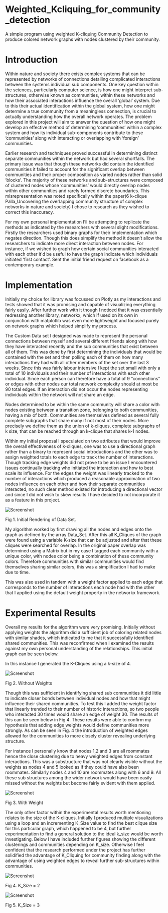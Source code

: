 # Weighted_Kcliquing_for_community_detection
A simple program using weighted  K-cliquing Community Detection to produce colored network graphs with nodes clustered by their community.


# Introduction

Within nature and society there exists complex systems that can be represented by networks of connections detailing complicated interactions between the systems individual sub components. One key question within the sciences, particularly computer science, is how one might interpret sub-structures, otherwise known as communities, within these networks and how their associated interactions influence the overall ‘global’ system. Due to this their actual identification within the global system, how one might determine a true community from a meaningless connection, is crucial to actually understanding how the overall network operates. The problem explored in this project will aim to answer the question of how one might develop an effective method of determining ‘communities’ within a complex system and how its individual sub-components contribute to these ‘communities’ along with interacting or overlapping with ‘foreign’ communities.

Earlier research and techniques proved successful in determining distinct separate communities within the network but had several shortfalls. The primary issue was that though these networks did contain the identified communities it failed to account for the significant overlap between communities and their proper composition as varied nodes rather than solid ‘blocks’. The majority of these networks and sub-structures were composed of clustered nodes whose ‘communities’ would directly overlap nodes within other communities and rarely formed discrete boundaries. This misrepresentation was noted specifically within the paper(6 k-clique Palla_Uncovering the overlapping community structure of complex networks in nature and society) I chose to research as they wished to correct this inaccuracy.

For my own personal implementation I’ll be attempting to replicate the methods as indicated by the researchers with several slight modifications. Firstly the researchers used binary graphs for their implementation which negates direction. Though this does simplify the method it doesn’t allow the researchers to indicate more direct interaction between nodes. For instance, if we wished to graph how certain social communities interacted with each other it'd be useful to have the graph indicate which individuals initiated ‘first contact’. Sent the initial friend request on facebook as a contemporary example. 

# Implementation

Initially my choice for library was focussed on Plotly as my interactions and tests showed that it was promising and capable of visualizing everything fairly easily. After further work with it though I noticed that it was essentially redressing another library, networkx, which if used on its own in conjunction with matplotlib was even more lightweight and focused purely on network graphs which helped simplify my process.

The Custom Data set I designed was made to represent the personal connections between myself and several different friends along with how they have interacted recently and the sub communities that exist between all of them. This was done by first determining the individuals that would be contained with the set and then polling each of them on how many interactions they had with all other members of the set over the last 3 weeks. Since this was fairly labour intensive I kept the set small with only a total of 10 individuals and their number of interactions with each other individual. Since each person can therefore have a total of 9 “connections” or edges with other nodes our total network complexity should at most be 90 total edges. If an interaction did not occur the nodes representing individuals within the network will not share an edge.

Nodes determined to be within the same community will share a color with nodes existing between a transition zone, belonging to both communities, having a mix of both. Communities are themselves defined as several fully complete subgraphs that share many if not most of their nodes. More precisely we define them as the union of k-cliques, complete subgraphs of k size, that can be reached through an k-clique that shares k-1 nodes.

Within my initial proposal I speculated on two attributes that would improve the overall effectiveness of k-cliques, one was to use a directional graph rather than a binary to represent social introductions and the other was to assign weighted totals to each edge to track the number of interactions. Though tracking edge weights did not prove to be an issue I encountered issues continually tracking who initiated the interaction and how to best scale its influence. For the edges the weight was linearly tracked to the number of interactions which produced a reasonable approximation of two nodes influence on each other and how their separate communities interacted, no such clear method existed for introducing a directional vector and since I did not wish to skew results I have decided to not incorporate it as a feature in this project.

![Screenshot](Initial.png)

Fig 1. Initial Rendering of Data Set.

My algorithm worked by first drawing all the nodes and edges onto the graph as defined by the array Data_Set. After this all K_Cliques of the graph were found using a variable K-size that can be adjusted and after that these cliques were searched for overlap. In the original paper overlap was determined using a Matrix but in my case I tagged each community with a unique color, with nodes color being a combination of these community colors. Therefore communities with similar communities would find themselves sharing similar colors, this was a simplification I had to make due to time.

This was also used in tandem with a weight factor applied to each edge that corresponds to the number of interactions each node had with the other that I applied using the default weight property in the networkx framework.

# Experimental Results

Overall my results for the algorithm were very promising. Initially without applying weights the algorithm did a sufficient job of coloring related nodes with similar shades, which indicated to me that it successfully identified shared communities. This was reconfirmed when I examined the results against my own personal understanding of the relationships. This initial graph can be seen below.

In this instance I generated the K-Cliques using a k-size of 4.

![Screenshot](withoutWeights.png)

Fig 2. Without Weights

Though this was sufficient in identifying shared sub communities it did little to indicate closer bonds between individual nodes and how that might influence their shared communities. To test this I added the weight factor that linearly trended to their number of historic interactions, so two people who interacted 30 times would share an edge of weight 30. The results of this can be seen below in Fig 4. These results were able to confirm my hypothesis that adding edge weights would define communities more strongly. As can be seen in Fig. 4 the introduction of weighted edges allowed for the communities to more closely cluster revealing underlying structure.

For instance I personally know that nodes 1,2 and 3 are all roommates hence the close clustering due to heavy weighted edges from constant interactions. This was a substructure that was not clearly visible without the weights as nodes 4 and 5 looked as if they could have also been roommates. SImilarly nodes 4 and 10 are roommates along with 6 and 9. All these sub structures among the wider network would have been easily missed without the weights but become fairly evident with them applied.

![Screenshot](withWeights.png)

Fig 3. With Weight

The only other factor within the experimental results worth mentioning relates to the size of the K-cliques. Initially I produced multiple visualizations using a loop and an incrementing K_Size value to find the best clique size for this particular graph, which happened to be 4, but further experimentation to find a general solution to the ideal k_size would be worth investigating. Below I have included further figures showing the different clusterings and communities depending on K_size.  Otherwise I feel confident that the research performed under the project has further solidified the advantage of K_Cliquing for community finding along with the advantage of using weighted edges to reveal further sub-structures within communities. 

![Screenshot](k2.png)

Fig 4. K_Size = 2

![Screenshot](k3.png)

Fig 5. K_Size = 3

